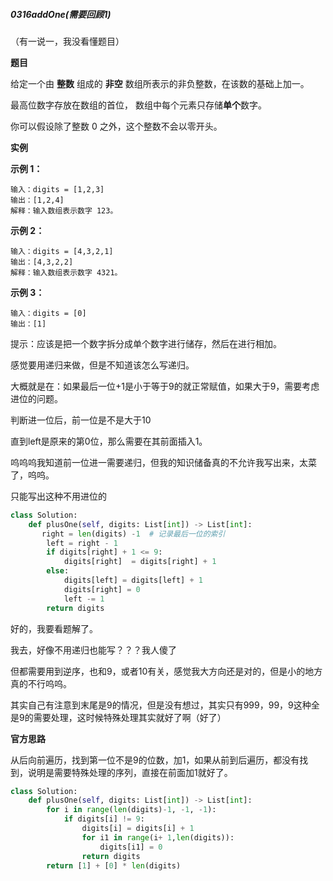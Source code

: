 ##### 0316addOne(需要回顾1)

（有一说一，我没看懂题目）

**题目**

给定一个由 **整数** 组成的 **非空** 数组所表示的非负整数，在该数的基础上加一。

最高位数字存放在数组的首位， 数组中每个元素只存储**单个**数字。

你可以假设除了整数 0 之外，这个整数不会以零开头。

**实例**

**示例 1：**

```
输入：digits = [1,2,3]
输出：[1,2,4]
解释：输入数组表示数字 123。
```

**示例 2：**

```
输入：digits = [4,3,2,1]
输出：[4,3,2,2]
解释：输入数组表示数字 4321。
```

**示例 3：**

```
输入：digits = [0]
输出：[1]
```



提示：应该是把一个数字拆分成单个数字进行储存，然后在进行相加。

感觉要用递归来做，但是不知道该怎么写递归。

大概就是在：如果最后一位+1是小于等于9的就正常赋值，如果大于9，需要考虑进位的问题。

判断进一位后，前一位是不是大于10

直到left是原来的第0位，那么需要在其前面插入1。

呜呜呜我知道前一位进一需要递归，但我的知识储备真的不允许我写出来，太菜了，呜呜。

只能写出这种不用进位的

```python
class Solution:
    def plusOne(self, digits: List[int]) -> List[int]:
       right = len(digits) -1  # 记录最后一位的索引
        left = right - 1
        if digits[right] + 1 <= 9:
            digits[right]  = digits[right] + 1
        else:
            digits[left] = digits[left] + 1
            digits[right] = 0
            left -= 1
        return digits
```

好的，我要看题解了。

我去，好像不用递归也能写？？？我人傻了

但都需要用到逆序，也和9，或者10有关，感觉我大方向还是对的，但是小的地方真的不行呜呜。

其实自己有注意到末尾是9的情况，但是没有想过，其实只有999，99，9这种全是9的需要处理，这时候特殊处理其实就好了啊（好了）

**官方思路**

从后向前遍历，找到第一位不是9的位数，加1，如果从前到后遍历，都没有找到，说明是需要特殊处理的序列，直接在前面加1就好了。

```python
class Solution:
    def plusOne(self, digits: List[int]) -> List[int]:
        for i in range(len(digits)-1, -1, -1):
            if digits[i] != 9:
                digits[i] = digits[i] + 1
                for i1 in range(i+ 1,len(digits)):
                    digits[i1] = 0
                return digits
        return [1] + [0] * len(digits)
```

